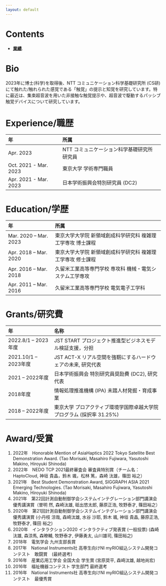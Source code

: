 ```yaml
---
layout: default
---
```


# Contents
- [**業績**](./publication.html).

# Bio 
2023年に博士(科学)を取得後、NTT コミュニケーション科学基礎研究所 (CS研)にて触れた/触れられた感覚である「触覚」の提示と知覚を研究しています。特に最近は、集束超音波を用いた非接触な触覚提示や、超音波で駆動するパッシブ触覚デバイスについて研究しています。

# Experience/職歴
| 年            | 所属                                           |
|:-------------|:-----------------------------------------------|
| Apr. 2023    | NTT コミュニケーション科学基礎研究所 研究員 |
| Oct. 2021 - Mar. 2023 | 東京大学 学術専門職員              |
| Apr. 2021 - Mar. 2023 | 日本学術振興会特別研究員 (DC2)      |

# Education/学歴
| 年               | 所属                                             |
|:----------------|:-------------------------------------------------|
| Mar. 2020 – Mar. 2023 | 東京大学大学院 新領域創成科学研究科 複雑理工学専攻 博士課程 |
| Apr. 2018 – Mar. 2020 | 東京大学大学院 新領域創成科学研究科 複雑理工学専攻 修士課程 |
| Apr. 2016 – Mar. 2018 | 久留米工業高等専門学校 専攻科 機械・電気システム工学専攻 |
| Apr. 2011 – Mar. 2016 | 久留米工業高等専門学校 電気電子工学科 |

# Grants/研究費
| 年                | 名称                                                                             |
|:----------------|:---------------------------------------------------------------------------------|
| 2022.8/1 – 2023年度 | JST START プロジェクト推進型ビジネスモデル検証支援，分担                      |
| 2021.10/1 – 2023年度 | JST ACT-X リアル空間を強靭にするハードウェアの未来, 研究代表                 |
| 2021 – 2022年度      | 日本学術振興会 特別研究員奨励費 (DC2), 研究代表                               |
| 2018年度             | 情報処理推進機構 (IPA) 未踏人材発掘・育成事業                                 |
| 2018 – 2022年度      | 東京大学 プロアクティブ環境学国際卓越大学院プログラム (採択率 31.25%)       |

# Award/受賞
 1. 2022年　Honorable Mention of AsiaHaptics 2022 Tokyo Satellite Best Demonstration Award. (Tao Morisaki, Masahiro Fujiwara, Yasutoshi Makino, Hiroyuki Shinoda)
 1. 2022年　NEDO TCP 2021最終審査会 審査員特別賞（チーム名：HaptoCloud, 神垣 貴晶，鈴木 颯，松林 篤，森崎 汰雄，篠田 裕之）
 1. 2021年　Best Student Demonstration Award, SIGGRAPH ASIA 2021 Emerging Technologies. (Tao Morisaki, Masahiro Fujiwara, Yasutoshi Makino, Hiroyuki Shinoda)
 1. 2021年　第22回計測自動制御学会システムインテグレーション部門講演会優秀講演賞（曽明 然, 森崎汰雄, 砥出悠太郎, 藤原正浩, 牧野泰才, 篠田裕之）
 1. 2020年　第21回計測自動制御学会システムインテグレーション部門講演会優秀講演賞 (小丹枝 涼哉, 森崎汰雄, 水谷 沙耶, 鈴木 颯, 神垣 貴晶, 藤原正浩, 牧野泰才, 篠田 裕之)
 1. 2020年　インタラクション2020 インタラクティブ発表賞 (一般投票) (森崎汰雄, 森涼馬, 森暸輔, 牧野泰才, 伊藤勇太, 山川雄司, 篠田裕之)
 1. 2018年　電気学会 九州支部長賞
 1. 2017年　National Instruments社 高専生向けNI myRIO組込システム開発コンテスト　敢闘賞　(最終選考)
 1. 2016年　産業応用工学会 全国大会 学生賞 (宮原奨平, 森崎汰雄, 越地尚宏)
 1. 2016年　福祉機器コンテスト 学生部門 最終選考
 1. 2016年　National Instruments社 高専生向けNI myRIO組込システム開発コンテスト　最優秀賞